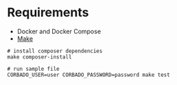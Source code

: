 # Requirements
- Docker and Docker Compose
- [Make](https://www.gnu.org/software/make/manual/)

```shell
# install composer dependencies
make composer-install

# run sample file
CORBADO_USER=user CORBADO_PASSWORD=password make test
```